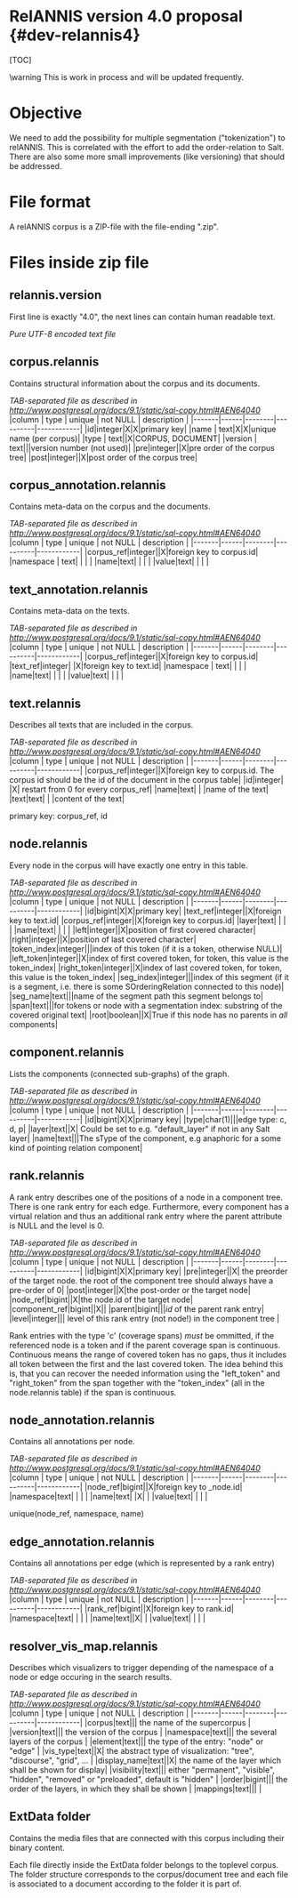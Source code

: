 RelANNIS version 4.0 proposal {#dev-relannis4}
==============================

[TOC]

\warning This is work in process and will be updated frequently.

Objective
=========

We need to add the possibility for multiple segmentation ("tokenization") to relANNIS. This is correlated with the effort to add the order-relation to Salt.
There are also some more small improvements (like versioning) that should be addressed.

File format
============

A relANNIS corpus is a ZIP-file with the file-ending ".zip".

Files inside zip file
=====================

relannis.version
----------------

First line is exactly "4.0", the next lines can contain human readable text.

_Pure UTF-8 encoded text file_

corpus.relannis
-------------------

Contains structural information about the corpus and its documents.

_TAB-separated file as described in http://www.postgresql.org/docs/9.1/static/sql-copy.html#AEN64040_
|column | type | unique | not NULL | description |
|-------|------|--------|----------|------------|
|id|integer|X|X|primary key|
|name | text|X|X|unique name (per corpus)|
|type | text||X|CORPUS, DOCUMENT|
|version | text|||version number (not used)|
|pre|integer||X|pre order of the corpus tree|
|post|integer||X|post order of the corpus tree|

corpus_annotation.relannis
--------------------------

Contains meta-data on the corpus and the documents.

_TAB-separated file as described in http://www.postgresql.org/docs/9.1/static/sql-copy.html#AEN64040_
|column | type | unique | not NULL | description |
|-------|------|--------|----------|------------|
|corpus_ref|integer||X|foreign key to corpus.id|
|namespace | text| | | |
|name|text| | | |
|value|text| | | |

text_annotation.relannis
------------------------

Contains meta-data on the texts.

_TAB-separated file as described in http://www.postgresql.org/docs/9.1/static/sql-copy.html#AEN64040_
|column | type | unique | not NULL | description |
|-------|------|--------|----------|------------|
|corpus_ref|integer||X|foreign key to corpus.id|
|text_ref|integer| |X|foreign key to text.id|
|namespace | text| | | |
|name|text| | | |
|value|text| | | |

text.relannis
-----------------

Describes all texts that are included in the corpus.

_TAB-separated file as described in http://www.postgresql.org/docs/9.1/static/sql-copy.html#AEN64040_
|column | type | unique | not NULL | description |
|-------|------|--------|----------|------------|
|corpus_ref|integer||X|foreign key to corpus.id. The corpus id should be the id of the document in the corpus table|
|id|integer| |X| restart from 0 for every corpus_ref|
|name|text| | |name of the text|
|text|text| | |content of the text|

primary key: corpus_ref, id

node.relannis
-------------

Every node in the corpus will have exactly one entry in this table.

_TAB-separated file as described in http://www.postgresql.org/docs/9.1/static/sql-copy.html#AEN64040_
|column | type | unique | not NULL | description |
|-------|------|--------|----------|------------|
|id|bigint|X|X|primary key|
|text_ref|integer||X|foreign key to text.id|
|corpus_ref|integer||X|foreign key to corpus.id|
|layer|text| | | |
|name|text| | | |
|left|integer||X|position of first covered character|
|right|integer||X|position of last covered character|
|token_index|integer|||index of this token (if it is a token, otherwise NULL)|
|left_token|integer||X|index of first covered token, for token, this value is the token_index|
|right_token|integer||X|index of last covered token, for token, this value is the token_index|
|seg_index|integer|||index of this segment (if it is a segment, i.e. there is some SOrderingRelation connected to this node)|
|seg_name|text|||name of the segment path this segment belongs to|
|span|text|||for tokens or node with a segmentation index: substring of the covered original text|
|root|boolean||X|True if this node has no parents in *all* components|

component.relannis
------------------

Lists the components (connected sub-graphs) of the graph.

_TAB-separated file as described in http://www.postgresql.org/docs/9.1/static/sql-copy.html#AEN64040_
|column | type | unique | not NULL | description |
|-------|------|--------|----------|------------|
|id|bigint|X|X|primary key|
|type|char(1)|||edge type: c, d, p|
|layer|text||X| Could be set to e.g. "default_layer" if not in any Salt layer|
|name|text|||The sType of the component, e.g anaphoric for a some kind of pointing relation component|

rank.relannis
-------------

A rank entry describes one of the positions of a node in a component tree. There is one rank entry for each edge. Furthermore,
every component has a virtual relation and thus an additional rank entry where the parent attribute is NULL and the level is 0.

_TAB-separated file as described in http://www.postgresql.org/docs/9.1/static/sql-copy.html#AEN64040_
|column | type | unique | not NULL | description |
|-------|------|--------|----------|------------|
|id|bigint|X|X|primary key|
|pre|integer||X| the preorder of the target node. the root of the component tree should always have a pre-order of 0|
|post|integer||X|the post-order or the target node|
|node_ref|bigint||X|the node.id of the target node|
|component_ref|bigint||X||
|parent|bigint|||*id* of the parent rank entry|
|level|integer||| level of this rank entry (not node!) in the component tree | 

Rank entries with the type 'c' (coverage spans) *must* be ommitted, if the referenced node is a token and if the parent coverage span is continuous. Continuous means the range of covered token has no gaps, thus it includes all token between the first and the last covered token. The idea behind this is, that you can recover the needed information using the "left_token" and "right_token" from the span together with the "token_index" (all in the node.relannis table) if the span is continuous.

node_annotation.relannis
------------------------

Contains all annotations per node.

_TAB-separated file as described in http://www.postgresql.org/docs/9.1/static/sql-copy.html#AEN64040_
|column | type | unique | not NULL | description |
|-------|------|--------|----------|------------|
|node_ref|bigint||X|foreign key to _node.id|
|namespace|text| | | |
|name|text| |X| |
|value|text| | | |


unique(node_ref, namespace, name)

edge_annotation.relannis
------------------------

Contains all annotations per edge (which is represented by a rank entry)

_TAB-separated file as described in http://www.postgresql.org/docs/9.1/static/sql-copy.html#AEN64040_
|column | type | unique | not NULL | description |
|-------|------|--------|----------|------------|
|rank_ref|bigint||X|foreign key to rank.id|
|namespace|text| | | |
|name|text||X| |
|value|text| | | |

resolver_vis_map.relannis
-------------------------

Describes which visualizers to trigger depending of the namespace of a node or edge occuring in the search results.

_TAB-separated file as described in http://www.postgresql.org/docs/9.1/static/sql-copy.html#AEN64040_
|column | type | unique | not NULL | description |
|-------|------|--------|----------|------------|
|corpus|text||| the name of the supercorpus |
|version|text||| the version of the corpus |
|namespace|text||| the several layers of the  corpus |
|element|text||| the type of the entry: "node" or "edge" |
|vis_type|text||X| the abstract type of visualization: "tree", "discourse", "grid", ... |
|display_name|text||X| the name of the layer which shall be shown for display|
|visibility|text||| either "permanent", "visible", "hidden", "removed" or "preloaded", default is "hidden" |
|order|bigint||| the order of the layers, in which they shall be shown |
|mappings|text||| |

ExtData folder
---------------

Contains the media files that are connected with this corpus including their binary content.

Each file directly inside the ExtData folder belongs to the toplevel corpus. The folder structure corresponds to the corpus/document tree and each file is associated to a document according to the folder it is part of.


